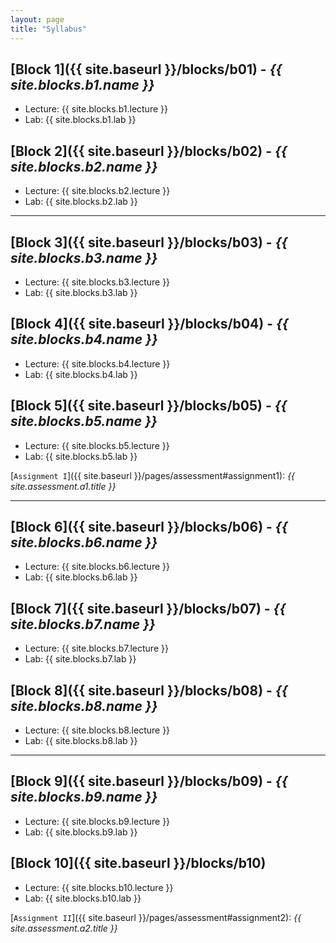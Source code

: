 ```yaml
---
layout: page
title: "Syllabus"
---
```


## [Block 1]({{ site.baseurl }}/blocks/b01) - *{{ site.blocks.b1.name }}*

- Lecture: {{ site.blocks.b1.lecture }}
- Lab: {{ site.blocks.b1.lab }}

## [Block 2]({{ site.baseurl }}/blocks/b02) - *{{ site.blocks.b2.name }}*

- Lecture: {{ site.blocks.b2.lecture }}
- Lab: {{ site.blocks.b2.lab }}

---

## [Block 3]({{ site.baseurl }}/blocks/b03) - *{{ site.blocks.b3.name }}*

- Lecture: {{ site.blocks.b3.lecture }}
- Lab: {{ site.blocks.b3.lab }}

## [Block 4]({{ site.baseurl }}/blocks/b04) - *{{ site.blocks.b4.name }}*

- Lecture: {{ site.blocks.b4.lecture }}
- Lab: {{ site.blocks.b4.lab }}

## [Block 5]({{ site.baseurl }}/blocks/b05) - *{{ site.blocks.b5.name }}*

- Lecture: {{ site.blocks.b5.lecture }}
- Lab: {{ site.blocks.b5.lab }}

[`Assignment I`]({{ site.baseurl }}/pages/assessment#assignment1):
*{{ site.assessment.a1.title }}*

---

## [Block 6]({{ site.baseurl }}/blocks/b06) - *{{ site.blocks.b6.name }}*

- Lecture: {{ site.blocks.b6.lecture }}
- Lab: {{ site.blocks.b6.lab }}

## [Block 7]({{ site.baseurl }}/blocks/b07) - *{{ site.blocks.b7.name }}*

- Lecture: {{ site.blocks.b7.lecture }}
- Lab: {{ site.blocks.b7.lab }}

## [Block 8]({{ site.baseurl }}/blocks/b08) - *{{ site.blocks.b8.name }}*

- Lecture: {{ site.blocks.b8.lecture }}
- Lab: {{ site.blocks.b8.lab }}

---

## [Block 9]({{ site.baseurl }}/blocks/b09) - *{{ site.blocks.b9.name }}*

- Lecture: {{ site.blocks.b9.lecture }}
- Lab: {{ site.blocks.b9.lab }}

## [Block 10]({{ site.baseurl }}/blocks/b10)

- Lecture: {{ site.blocks.b10.lecture }}
- Lab: {{ site.blocks.b10.lab }}

[`Assignment II`]({{ site.baseurl }}/pages/assessment#assignment2):
*{{ site.assessment.a2.title }}*

